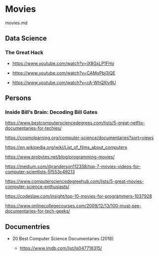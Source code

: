 # Movies

movies.md


## Data Science

### The Great Hack

*   https://www.youtube.com/watch?v=iX8GxLP1FHo

*   https://www.youtube.com/watch?v=CAMoPbj3jQE

*   https://www.youtube.com/watch?v=cA-WhQXly9U


## Persons

### Inside Bill’s Brain: Decoding Bill Gates



https://www.bestcomputersciencedegrees.com/lists/5-great-netflix-documentaries-for-techies/

https://cosmolearning.org/computer-science/documentaries?sort=views

https://en.wikipedia.org/wiki/List_of_films_about_computers

https://www.probytes.net/blog/programming-movies/

https://medium.com/@randerson112358/top-7-movies-videos-for-computer-scientists-5f553c49213

https://www.computersciencedegreehub.com/lists/5-great-movies-computer-science-enthusiasts/

https://codeslaw.com/insight/top-10-movies-for-programmers-1037928

https://www.onlinecollegecourses.com/2009/12/13/100-must-see-documentaries-for-tech-geeks/


## Documentries

*   20 Best Computer Science Documentaries (2018)

    *   https://www.imdb.com/list/ls047716315/


